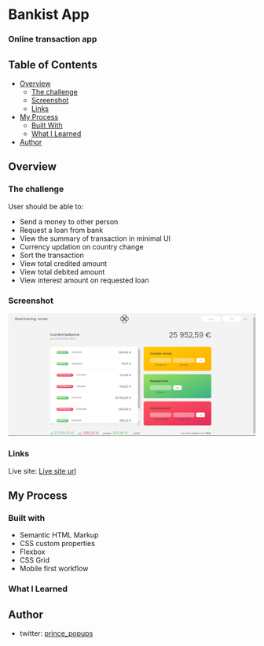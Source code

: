 # Bankist App
### Online transaction app

## Table of Contents
-   [Overview](#overview)
    -   [The challenge](#the-challenge)
    -   [Screenshot](#screenshot)
    -   [Links](#links)
-   [My Process](#my-process)
    -   [Built With](#built-with)
    -   [What I Learned](#what-i-learned)
-   [Author](#author)

## Overview

### The challenge
User should be able to:
-   Send a money to other person
-   Request a loan from bank
-   View the summary of transaction in minimal UI
-   Currency updation on country change
-   Sort the transaction
-   View total credited amount
-   View total debited amount
-   View interest amount on requested loan

### Screenshot

![](./bankist.png)

### Links
Live site: [Live site url](https://appbankistt.netlify.app/)

## My Process

### Built with
-   Semantic HTML Markup
-   CSS custom properties
-   Flexbox
-   CSS Grid
-   Mobile first workflow

### What I Learned

## Author
-   twitter: [prince_popups](https://www.twitter.com/@prince_popups)
